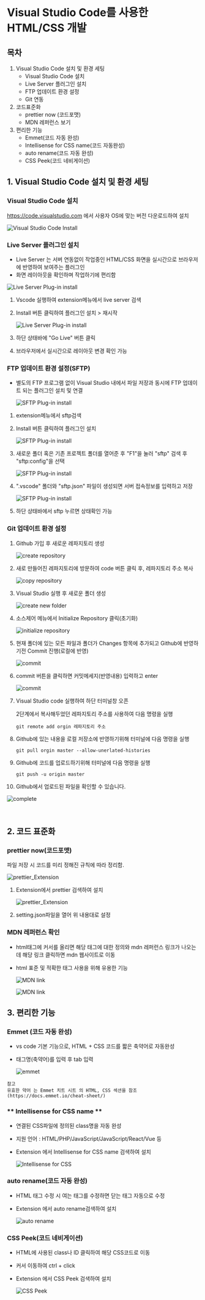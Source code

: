 # Visual Studio Code를 사용한 HTML/CSS 개발

## 목차

1. Visual Studio Code 설치 및 환경 세팅
   - Visual Studio Code 설치
   - Live Server 플러그인 설치
   - FTP 업데이트 환경 설정
   - Git 연동
2. 코드표준화
   - prettier now (코드포맷)
   - MDN 레퍼런스 보기
3. 편리한 기능
   - Emmet(코드 자동 완성)
   - Intellisense for CSS name(코드 자동완성)
   - auto rename(코드 자동 완성)
   - CSS Peek(코드 네비게이션)

## 1\. Visual Studio Code 설치 및 환경 세팅

### **Visual Studio Code 설치**

https://code.visualstudio.com 에서 사용자 OS에 맞는 버전 다운로드하여 설치

![Visual Studio Code Install](./img/img1.png)

### **Live Server 플러그인 설치**

- Live Server 는 서버 연동없이 작업중인 HTML/CSS 화면을 실시간으로 브라우저에 반영하여 보여주는 플러그인
- 화면 레이아웃을 확인하며 작업하기에 편리함  


![Live Server Plug-in install](./img/img3.png)

1. Vscode 실행하여 extension메뉴에서 live server 검색

2. Install 버튼 클릭하여 플러그인 설치 > 재시작

   ![Live Server Plug-in install](./img/img4.png)

3. 하단 상태바에 "Go Live" 버튼 클릭

4. 브라우저에서 실시간으로 레이아웃 변경 확인 가능

### **FTP 업데이트 환경 설정(SFTP)**

- 별도의 FTP 프로그램 없이 Visual Studio 내에서 파일 저장과 동시에 FTP 업데이트 되는 플러그인 설치 및 연결

   ![SFTP Plug-in install](./img/img5.png)

1. extension메뉴에서 sftp검색

2. Install 버튼 클릭하여 플러그인 설치

   ![SFTP Plug-in install](./img/img6.png)

3. 새로운 폴더 혹은 기존 프로젝트 폴더를 열어준 후 "F1"을 눌러 "sftp" 검색 후 "sftp:config"을 선택

   ![SFTP Plug-in install](./img/img7.png)

4. ".vscode" 폴더와 "sftp.json" 파일이 생성되면 서버 접속정보를 입력하고 저장

   ![SFTP Plug-in install](./img/img8.png)

5. 하단 상태바에서 sftp 누르면 상태확인 가능

### **Git 업데이트 환경 설정**

1. Github 가입 후 새로운 레파지토리 생성

   ![create repository](./img/git1.png)


2. 새로 만들어진 레파지토리에 방문하여 code 버튼 클릭 후, 레파지토리 주소 복사

   ![copy repository](./img/git2.png)


3. Visual Studio 실행 후 새로운 폴더 생성

   ![create new folder](./img/git3.png)


4. 소스제어 메뉴에서 Initialize Repository 클릭(초기화)

   ![initialize repository](./img/git4.png)


5. 현재 폴더에 있는 모든 파일과 폴더가 Changes 항목에 추가되고 Github에 반영하기전 Commit 진행(로컬에 반영)

   ![commit](./img/git5.png)


6. commit 버튼을 클릭하면 커밋메세지(반영내용) 입력하고 enter 

   ![commit](./img/git7.png)


7. Visual Studio code 실행하여 하단 터미널창 오픈

   2단계에서 복사해두었던 레파지토리 주소를 사용하여 다음 명령을 실행


   ```
   git remote add orgin 레파지토리 주소
   ```


8. Github에 있는 내용을 로컬 저장소에 반영하기위해 터미널에 다음 명령을 실행


   ```
   git pull orgin master --allow-unerlated-histories
   ```


9. Github에 코드를 업로드하기위해 터미널에 다음 명령을 실행

   ```
   git push -u origin master
   ```

10. Github에서 업로드된 파일을 확인할 수 있습니다.

   ![complete](./img/git13.png)


<br/>

## 2\. 코드 표준화



### **prettier now(코드포맷)**

파일 저장 시 코드를 미리 정해진 규칙에 따라 정리함.

   ![prettier_Extension](./img/img9.png)

1. Extension에서 prettier 검색하여 설치  

   ![prettier_Extension](./img/img10.png)

2. setting.json파일을 열어 위 내용대로 설정
   

### **MDN 레퍼런스 확인**
- html태그에 커서를 올리면 해당 태그에 대한 정의와 mdn 레퍼런스 링크가 나오는데 해당 링크 클릭하면 mdn 웹사이트로 이동
- html 표준 및 적확한 태그 사용을 위해 유용한 기능 

   ![MDN link](./img/img11.png)

   ![MDN link](./img/img12.png)


## 3\. 편리한 기능 
### **Emmet (코드 자동 완성)**   
-  vs code 기본 기능으로, HTML + CSS 코드를 짧은 축약어로 자동완성
-  태그명(축약어)를 입력 후 tab 입력

   ![emmet](./img/img13.png)  

```
참고
유효한 약어 는 Emmet 치트 시트 의 HTML, CSS 섹션을 참조
(https://docs.emmet.io/cheat-sheet/)
```

### ** Intellisense for CSS name **

- 연결된 CSS파일에 정의된 class명을 자동 완성
- 지원 언어 : HTML/PHP/JavaScript/JavaScript/React/Vue 등
- Extension 에서 Intellisense for CSS name 검색하여 설치

   ![Intellisense for CSS](./img/img13.png)


### **auto rename(코드 자동 완성)**

- HTML 태그 수정 시 여는 태그를 수정하면 닫는 태그 자동으로 수정
- Extension 에서 auto rename검색하여 설치

   ![auto rename](./img/img14.png)


### **CSS Peek(코드 네비게이션)**

- HTML에 사용된 class나 ID 클릭하여 해당 CSS코드로 이동
- 커서 이동하여 ctrl + click
- Extension 에서 CSS Peek 검색하여 설치


   ![CSS Peek](./img/img15.gif)


